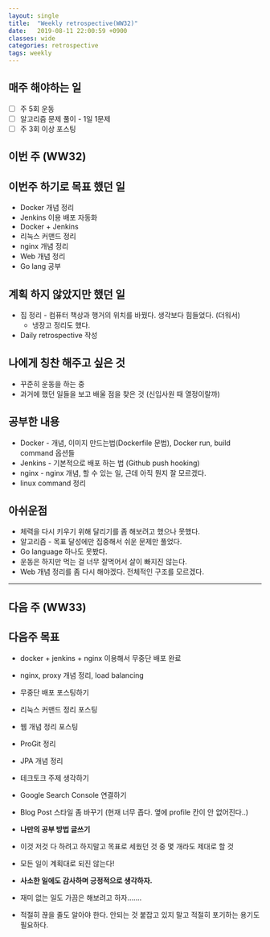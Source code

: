 ```yaml
---
layout: single
title:  "Weekly retrospective(WW32)"
date:   2019-08-11 22:00:59 +0900
classes: wide
categories: retrospective
tags: weekly
---
```


## 매주 해야하는 일

- [ ] 주 5회 운동
- [ ] 알고리즘 문제 풀이 - 1일 1문제
- [ ] 주 3회 이상 포스팅

## 이번 주 (WW32)

## 이번주 하기로 목표 했던 일

- Docker 개념 정리
- Jenkins 이용 배포 자동화
- Docker + Jenkins
- 리눅스 커맨드 정리
- nginx 개념 정리
- Web 개념 정리
- Go lang 공부

## 계획 하지 않았지만 했던 일

- 집 정리 - 컴퓨터 책상과 행거의 위치를 바꿨다. 생각보다 힘들었다. (더워서)
  - 냉장고 정리도 했다.
- Daily retrospective 작성

## 나에게 칭찬 해주고 싶은 것

- 꾸준히 운동을 하는 중
- 과거에 했던 일들을 보고 배울 점을 찾은 것 (신입사원 때 열정이랄까)

## 공부한 내용

- Docker - 개념, 이미지 만드는법(Dockerfile 문법), Docker run, build command 옵션들
- Jenkins - 기본적으로 배포 하는 법 (Github push hooking)
- nginx - nginx 개념, 할 수 있는 일, 근데 아직 뭔지 잘 모르겠다.
- linux command 정리

## 아쉬운점

- 체력을 다시 키우기 위해 달리기를 좀 해보려고 했으나 못했다.
- 알고리즘 - 목표 달성에만 집중해서 쉬운 문제만 풀었다.
- Go language 하나도 못봤다.
- 운동은 하지만 먹는 걸 너무 잘먹어서 살이 빠지진 않는다.
- Web 개념 정리를 좀 다시 해야겠다. 전체적인 구조를 모르겠다.

---

## 다음 주 (WW33)

## 다음주 목표

- docker + jenkins + nginx 이용해서 무중단 배포 완료
- nginx, proxy 개념 정리, load balancing
- 무중단 배포 포스팅하기
- 리눅스 커맨드 정리 포스팅
- 웹 개념 정리 포스팅
- ProGit 정리
- JPA 개념 정리
- 테크토크 주제 생각하기
- Google Search Console 연결하기
- Blog Post 스타일 좀 바꾸기 (현재 너무 좁다. 옆에 profile 칸이 안 없어진다..)
- **나만의 공부 방법 글쓰기**

- 이것 저것 다 하려고 하지말고 목표로 세웠던 것 중 몇 개라도 제대로 할 것
- 모든 일이 계획대로 되진 않는다!
- **사소한 일에도 감사하며 긍정적으로 생각하자.**
- 재미 없는 일도 가끔은 해보려고 하자.......
- 적절히 끊을 줄도 알아야 한다. 안되는 것 붙잡고 있지 말고 적절히 포기하는 용기도 필요하다.
